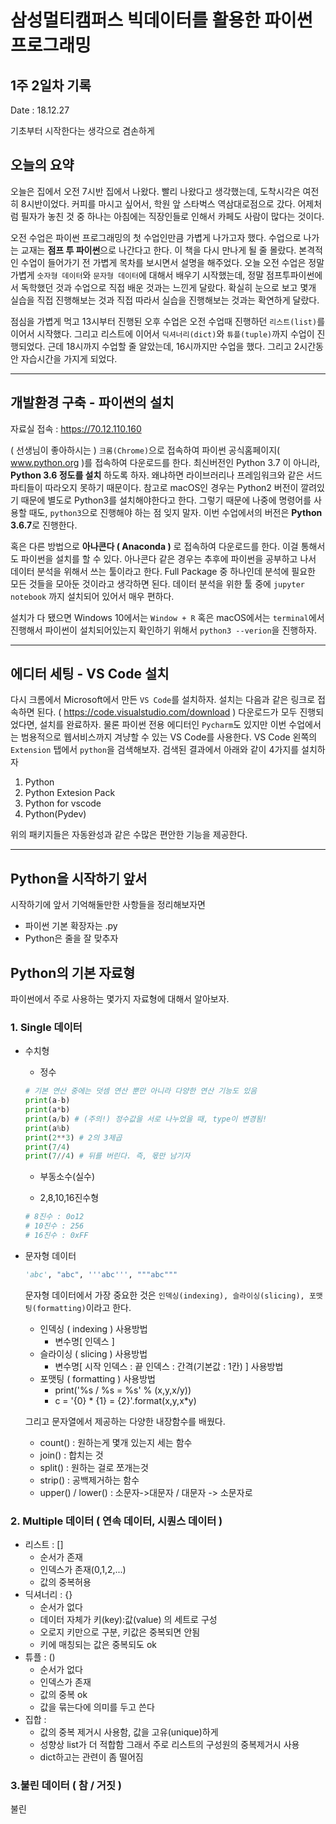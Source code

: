 # 삼성멀티캠퍼스 빅데이터를 활용한 파이썬 프로그래밍

## 1주 2일차 기록

Date : 18.12.27

기초부터 시작한다는 생각으로 겸손하게

## 오늘의 요약

오늘은 집에서 오전 7시반 집에서 나왔다. 빨리 나왔다고 생각했는데, 도착시각은 여전히 8시반이었다. 커피를 마시고 싶어서, 학원 앞 스타벅스 역삼대로점으로 갔다. 어제처럼 필자가 놓친 것 중 하나는 아침에는 직장인들로 인해서 카페도 사람이 많다는 것이다.

오전 수업은 파이썬 프로그래밍의 첫 수업인만큼 가볍게 나가고자 했다. 수업으로 나가는 교재는 **점프 투 파이썬**으로 나간다고 한다. 이 책을 다시 만나게 될 줄 몰랐다. 본격적인 수업이 들어가기 전 가볍게 목차를 보시면서 설명을 해주었다. 오늘 오전 수업은 정말 가볍게 `숫자형 데이터`와 `문자형 데이터`에 대해서 배우기 시작했는데, 정말 점프투파이썬에서 독학했던 것과 수업으로 직접 배운 것과는 느낀게 달랐다. 확실히 눈으로 보고 몇개 실습을 직접 진행해보는 것과 직접 따라서 실습을 진행해보는 것과는 확연하게 달랐다.

점심을 가볍게 먹고 13시부터 진행된 오후 수업은 오전 수업때 진행하던 `리스트(list)`를 이어서 시작했다. 그리고 리스트에 이어서 `딕셔너리(dict)`와 `튜플(tuple)`까지 수업이 진행되었다. 근데 18시까지 수업할 줄 알았는데, 16시까지만 수업을 했다. 그리고 2시간동안 자습시간을 가지게 되었다.  

---

## 개발환경 구축 - 파이썬의 설치

자료실 접속 : https://70.12.110.160

( 선생님이 좋아하시는 ) `크롬(Chrome)`으로 접속하여 파이썬 공식홈페이지( www.python.org )를 접속하여 다운로드를 한다. 최신버전인 Python 3.7 이 아니라, **Python 3.6 정도를 설치** 하도록 하자. 왜냐하면 라이브러리나 프레임워크와 같은 서드파티들이 따라오지 못하기 때문이다. 참고로 macOS인 경우는 Python2 버전이 깔려있기 때문에 별도로 Python3를 설치해야한다고 한다. 그렇기 때문에 나중에 명령어를 사용할 때도, `python3`으로 진행해야 하는 점 잊지 말자. 이번 수업에서의 버전은 **Python 3.6.7**로 진행한다.

혹은 다른 방법으로 **아나콘다 ( Anaconda )** 로 접속하여 다운로드를 한다. 이걸 통해서도 파이썬을 설치를 할 수 있다. 아나콘다 같은 경우는 추후에 파이썬을 공부하고 나서 데이터 분석을 위해서 쓰는 툴이라고 한다. Full Package 중 하나인데 분석에 필요한 모든 것들을 모아둔 것이라고 생각하면 된다. 데이터 분석을 위한 툴 중에 `jupyter notebook` 까지 설치되어 있어서 매우 편하다.

설치가 다 됐으면 Windows 10에서는 `Window + R` 혹은 macOS에서는 `terminal`에서 진행해서 파이썬이 설치되어있는지 확인하기 위해서 `python3 --verion`을 진행하자.

---

## 에디터 세팅 - VS Code 설치

다시 크롬에서 Microsoft에서 만든 `VS Code`를 설치하자. 설치는 다음과 같은 링크로 접속하면 된다. ( https://code.visualstudio.com/download ) 다운로드가 모두 진행되었다면, 설치를 완료하자. 물론 파이썬 전용 에디터인 `Pycharm`도 있지만 이번 수업에서는 범용적으로 웹서비스까지 겨냥할 수 있는 VS Code를 사용한다. VS Code 왼쪽의 `Extension` 탭에서 `python`을 검색해보자. 검색된 결과에서 아래와 같이 4가지를 설치하자

 1. Python
 2. Python Extesion Pack
 3. Python for vscode
 4. Python(Pydev) 

위의 패키지들은 자동완성과 같은 수많은 편안한 기능을 제공한다.

---

## Python을 시작하기 앞서
시작하기에 앞서 기억해둘만한 사항들을 정리해보자면
- 파이썬 기본 확장자는 .py
- Python은 줄을 잘 맞추자

## Python의 기본 자료형
파이썬에서 주로 사용하는 몇가지 자료형에 대해서 알아보자.

### 1. Single 데이터
- 수치형
    - 정수
    ```python
    # 기본 연산 중에는 덧셈 연산 뿐만 아니라 다양한 연산 기능도 있음
    print(a-b)
    print(a*b)
    print(a/b) # (주의!) 정수값을 서로 나누었을 때, type이 변경됨!
    print(a%b)
    print(2**3) # 2의 3제곱
    print(7/4)
    print(7//4) # 뒤를 버린다. 즉, 몫만 남기자
    ```
    - 부동소수(실수)

    - 2,8,10,16진수형
    ```python
    # 8진수 : 0o12
    # 10진수 : 256
    # 16진수 : 0xFF
    ```  
- 문자형 데이터  
    ```python
    'abc', "abc", '''abc''', """abc"""
    ```
    문자형 데이터에서 가장 중요한 것은 `인덱싱(indexing), 슬라이싱(slicing), 포맷팅(formatting)`이라고 한다.
    - 인덱싱 ( indexing ) 사용방법
        - 변수명[ 인덱스 ]
    - 슬라이싱 ( slicing ) 사용방법
        - 변수명[ 시작 인덱스 : 끝 인덱스 : 간격(기본값 : 1칸) ] 사용방법
    - 포맷팅 ( formatting ) 사용방법
        - print('%s / %s = %s' % (x,y,x/y)) 
        - c = '{0} * {1} = {2}'.format(x,y,x*y)

    그리고 문자열에서 제공하는 다양한 내장함수를 배웠다.
    - count() : 원하는게 몇개 있는지 세는 함수
    - join() : 합치는 것
    - split() : 원하는 걸로 쪼개는것
    - strip() : 공백제거하는 함수
    - upper() / lower() : 소문자->대문자 / 대문자 -> 소문자로

### 2. Multiple 데이터 ( 연속 데이터, 시퀀스 데이터 )
- 리스트 : []
    - 순서가 존재
    - 인덱스가 존재(0,1,2,...)
    - 값의 중복허용
- 딕셔너리 : {}
    - 순서가 없다
    - 데이터 자체가 키(key):값(value) 의 세트로 구성
    - 오로지 키만으로 구분, 키값은 중복되면 안됨
    - 키에 매칭되는 값은 중복되도 ok
- 튜플 : ()
    - 순서가 없다
    - 인덱스가 존재
    - 값의 중복 ok
    - 값을 묶는다에 의미를 두고 쓴다
- 집합 : 
    - 값의 중복 제거시 사용함, 값을 고유(unique)하게 
    - 성향상 list가 더 적합함 그래서 주로 리스트의 구성원의 중복제거시 사용 
    - dict하고는 관련이 좀 떨어짐

### 3.불린 데이터 ( 참 / 거짓 )
불린
